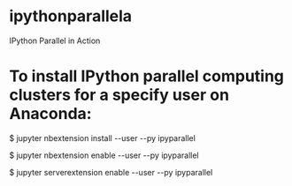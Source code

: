 # ipythonparallela
IPython Parallel in Action

# To install IPython parallel computing clusters for a specify user on Anaconda:
$ jupyter nbextension install --user --py ipyparallel

$ jupyter nbextension enable --user --py ipyparallel

$ jupyter serverextension enable --user --py ipyparallel
